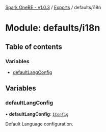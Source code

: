 [Spark OneBE - v1.0.3](../README.md) / [Exports](../modules.md) / defaults/i18n

# Module: defaults/i18n

## Table of contents

### Variables

- [defaultLangConfig](defaults_i18n.md#defaultlangconfig)

## Variables

### defaultLangConfig

• **defaultLangConfig**: [`IConfig`](../interfaces/System_IConfig.IConfig.md)

Default Language configuration.
